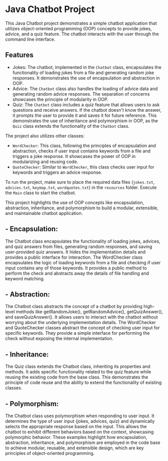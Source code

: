 # Java Chatbot Project

This Java Chatbot project demonstrates a simple chatbot application that utilizes object-oriented programming (OOP) concepts to provide jokes, advice, and a quiz feature. The chatbot interacts with the user through the command line interface.

## Features

- Jokes: The chatbot, implemented in the `Chatbot` class, encapsulates the functionality of loading jokes from a file and generating random joke responses. It demonstrates the use of encapsulation and abstraction in OOP.
- Advice: The `Chatbot` class also handles the loading of advice data and generating random advice responses. The separation of concerns showcases the principle of modularity in OOP.
- Quiz: The `Chatbot` class includes a quiz feature that allows users to ask questions and receive answers. If the chatbot doesn't know the answer, it prompts the user to provide it and saves it for future reference. This demonstrates the use of inheritance and polymorphism in OOP, as the `Quiz` class extends the functionality of the `Chatbot` class.

The project also utilizes other classes:
- `WordChecker`: This class, following the principles of encapsulation and abstraction, checks if user input contains keywords from a file and triggers a joke response. It showcases the power of OOP in modularizing and reusing code.
- `QuoteChecker`: Similar to `WordChecker`, this class checks user input for keywords and triggers an advice response.

To run the project, make sure to place the required data files (`jokes.txt`, `advices.txt`, `keymap.txt`, `wordquotes.txt`) in the `resources` folder. Execute the `Main` class to start the chatbot.

This project highlights the use of OOP concepts like encapsulation, abstraction, inheritance, and polymorphism to build a modular, extensible, and maintainable chatbot application.

## - Encapsulation:

The Chatbot class encapsulates the functionality of loading jokes, advices, and quiz answers from files, generating random responses, and saving user-provided quiz answers. It hides the implementation details and provides a public interface for interaction.
The WordChecker class encapsulates the logic of loading keywords from a file and checking if user input contains any of those keywords. It provides a public method to perform the check and abstracts away the details of file handling and keyword matching.


## - Abstraction:

The Chatbot class abstracts the concept of a chatbot by providing high-level methods like getRandomJoke(), getRandomAdvice(), getQuizAnswer(), and saveQuizAnswer(). It allows users to interact with the chatbot without worrying about the underlying implementation details.
The WordChecker and QuoteChecker classes abstract the concept of checking user input for specific keywords. They provide a simple interface for performing the check without exposing the internal implementation.

## - Inheritance:

The Quiz class extends the Chatbot class, inheriting its properties and methods. It adds specific functionality related to the quiz feature while reusing the existing code from the base class. This demonstrates the principle of code reuse and the ability to extend the functionality of existing classes.

## - Polymorphism:

The Chatbot class uses polymorphism when responding to user input. It determines the type of user input (jokes, advices, quiz) and dynamically selects the appropriate response based on the input. This allows the chatbot to exhibit different behaviors based on the context, showcasing polymorphic behavior.
These examples highlight how encapsulation, abstraction, inheritance, and polymorphism are employed in the code base to achieve modular, reusable, and extensible design, which are key principles of object-oriented programming.
